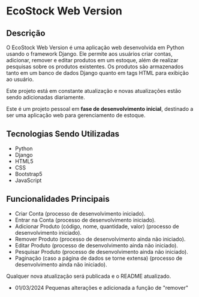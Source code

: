 # EcoStock Web Version

## Descrição

O EcoStock Web Version é uma aplicação web desenvolvida em Python usando o framework Django. Ele permite aos usuários criar contas, adicionar, remover e editar produtos em um estoque, além de realizar pesquisas sobre os produtos existentes. Os produtos são armazenados tanto em um banco de dados Django quanto em tags HTML para exibição ao usuário.

Este projeto está em constante atualização e novas atualizações estão sendo adicionadas diariamente.

Este é um projeto pessoal em **fase de desenvolvimento inicial**, destinado a ser uma aplicação web para gerenciamento de estoque.

## Tecnologias Sendo Utilizadas

- Python
- Django
- HTML5
- CSS
- Bootstrap5
- JavaScript

## Funcionalidades Principais

- Criar Conta (processo de desenvolvimento iniciado).
- Entrar na Conta (processo de desenvolvimento iniciado).
- Adicionar Produto (código, nome, quantidade, valor) (processo de desenvolvimento iniciado).
- Remover Produto (processo de desenvolvimento ainda não iniciado).
- Editar Produto (processo de desenvolvimento ainda não iniciado).
- Pesquisar Produto (processo de desenvolvimento ainda não iniciado).
- Paginação (caso a página de dados se torne extensa) (processo de desenvolvimento ainda não iniciado).

Qualquer nova atualização será publicada e o README atualizado.
- 01/03/2024 Pequenas alterações e adicionada a função de "remover"
